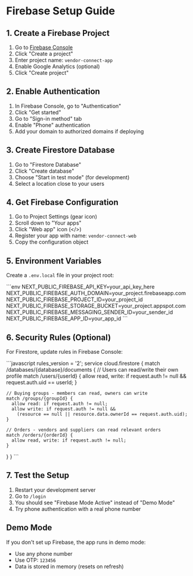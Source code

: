 # Firebase Setup Guide

## 1. Create a Firebase Project

1. Go to [Firebase Console](https://console.firebase.google.com/)
2. Click "Create a project"
3. Enter project name: `vendor-connect-app`
4. Enable Google Analytics (optional)
5. Click "Create project"

## 2. Enable Authentication

1. In Firebase Console, go to "Authentication"
2. Click "Get started"
3. Go to "Sign-in method" tab
4. Enable "Phone" authentication
5. Add your domain to authorized domains if deploying

## 3. Create Firestore Database

1. Go to "Firestore Database"
2. Click "Create database"
3. Choose "Start in test mode" (for development)
4. Select a location close to your users

## 4. Get Firebase Configuration

1. Go to Project Settings (gear icon)
2. Scroll down to "Your apps"
3. Click "Web app" icon (</>)
4. Register your app with name: `vendor-connect-web`
5. Copy the configuration object

## 5. Environment Variables

Create a `.env.local` file in your project root:

\`\`\`env
NEXT_PUBLIC_FIREBASE_API_KEY=your_api_key_here
NEXT_PUBLIC_FIREBASE_AUTH_DOMAIN=your_project.firebaseapp.com
NEXT_PUBLIC_FIREBASE_PROJECT_ID=your_project_id
NEXT_PUBLIC_FIREBASE_STORAGE_BUCKET=your_project.appspot.com
NEXT_PUBLIC_FIREBASE_MESSAGING_SENDER_ID=your_sender_id
NEXT_PUBLIC_FIREBASE_APP_ID=your_app_id
\`\`\`

## 6. Security Rules (Optional)

For Firestore, update rules in Firebase Console:

\`\`\`javascript
rules_version = '2';
service cloud.firestore {
  match /databases/{database}/documents {
    // Users can read/write their own profile
    match /users/{userId} {
      allow read, write: if request.auth != null && request.auth.uid == userId;
    }
    
    // Buying groups - members can read, owners can write
    match /groups/{groupId} {
      allow read: if request.auth != null;
      allow write: if request.auth != null && 
        (resource == null || resource.data.ownerId == request.auth.uid);
    }
    
    // Orders - vendors and suppliers can read relevant orders
    match /orders/{orderId} {
      allow read, write: if request.auth != null;
    }
  }
}
\`\`\`

## 7. Test the Setup

1. Restart your development server
2. Go to `/login`
3. You should see "Firebase Mode Active" instead of "Demo Mode"
4. Try phone authentication with a real phone number

## Demo Mode

If you don't set up Firebase, the app runs in demo mode:
- Use any phone number
- Use OTP: `123456`
- Data is stored in memory (resets on refresh)

